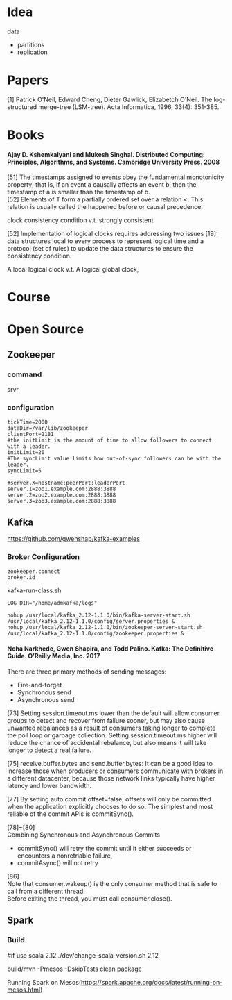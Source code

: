 # Idea

data
- partitions
- replication

# Papers
[1] Patrick O'Neil, Edward Cheng, Dieter Gawlick, Elizabetch O'Neil. The log-structured merge-tree (LSM-tree). Acta Informatica, 1996, 33(4): 351-385.




# Books

#### Ajay D. Kshemkalyani and Mukesh Singhal. Distributed Computing: Principles, Algorithms, and Systems. Cambridge University Press. 2008

[51] The timestamps assigned to events obey the fundamental monotonicity property; that is, if an event a causally affects an event b, then the timestamp of a is smaller than the timestamp of b.  
[52] Elements of T form a partially ordered set over a relation <. This relation is usually called the happened before or causal precedence. 


clock consistency condition v.t. strongly consistent

[52] Implementation of logical clocks requires addressing two issues [19]: data structures local to every process to represent logical time and a protocol (set of rules) to update the data structures to ensure the consistency condition.


A local logical clock v.t. A logical global clock,



# Course




# Open Source

## Zookeeper

### command

srvr

### configuration
```
tickTime=2000
dataDir=/var/lib/zookeeper
clientPort=2181
#the initLimit is the amount of time to allow followers to connect with a leader.
initLimit=20
#The syncLimit value limits how out-of-sync followers can be with the leader.
syncLimit=5
		
#server.X=hostname:peerPort:leaderPort
server.1=zoo1.example.com:2888:3888
server.2=zoo2.example.com:2888:3888
server.3=zoo3.example.com:2888:3888
```



## Kafka


https://github.com/gwenshap/kafka-examples

### Broker Configuration
```
zookeeper.connect
broker.id
```	

kafka-run-class.sh
```
LOG_DIR="/home/admkafka/logs"
```

```
nohup /usr/local/kafka_2.12-1.1.0/bin/kafka-server-start.sh /usr/local/kafka_2.12-1.1.0/config/server.properties &
nohup /usr/local/kafka_2.12-1.1.0/bin/zookeeper-server-start.sh /usr/local/kafka_2.12-1.1.0/config/zookeeper.properties &
```
#### Neha Narkhede, Gwen Shapira, and Todd Palino. Kafka: The Definitive Guide. O’Reilly Media, Inc. 2017

There are three primary methods of sending messages:
- Fire-and-forget
- Synchronous send
- Asynchronous send

[73]
Setting session.timeout.ms lower than the default will allow consumer groups to detect and recover from failure
sooner, but may also cause unwanted rebalances as a result of consumers taking longer to complete the poll loop or garbage collection. Setting session.timeout.ms higher will reduce the chance of accidental rebalance, but also means it will take
longer to detect a real failure.


[75]
receive.buffer.bytes and send.buffer.bytes: It can be a good idea to increase those when producers or consumers communicate with brokers in a different datacenter, because those network links typically have higher latency and lower bandwidth.


[77]
By setting auto.commit.offset=false, offsets will only be committed when the application explicitly chooses to do so. The simplest and most reliable of the commit APIs is commitSync().


[78]~[80]  
Combining Synchronous and Asynchronous Commits
- commitSync() will retry the commit until it either succeeds or encounters a nonretriable failure,
- commitAsync() will not retry

[86]  
Note that consumer.wakeup() is the only consumer method that is safe to call from a different thread.  
Before exiting the thread, you must call consumer.close().






## Spark

### Build

#if use scala 2.12
./dev/change-scala-version.sh 2.12

build/mvn -Pmesos -DskipTests clean package

Running Spark on Mesos(https://spark.apache.org/docs/latest/running-on-mesos.html)
